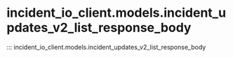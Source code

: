 # incident_io_client.models.incident_updates_v2_list_response_body

::: incident_io_client.models.incident_updates_v2_list_response_body
